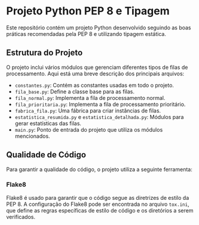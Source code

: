 # Projeto Python PEP 8 e Tipagem

Este repositório contém um projeto Python desenvolvido seguindo as boas práticas recomendadas pela PEP 8 e utilizando tipagem estática.

## Estrutura do Projeto

O projeto inclui vários módulos que gerenciam diferentes tipos de filas de processamento. Aqui está uma breve descrição dos principais arquivos:

- `constantes.py`: Contém as constantes usadas em todo o projeto.
- `fila_base.py`: Define a classe base para as filas.
- `fila_normal.py`: Implementa a fila de processamento normal.
- `fila_prioritaria.py`: Implementa a fila de processamento prioritário.
- `fabrica_fila.py`: Uma fábrica para criar instâncias de filas.
- `estatistica_resumida.py` e `estatistica_detalhada.py`: Módulos para gerar estatísticas das filas.
- `main.py`: Ponto de entrada do projeto que utiliza os módulos mencionados.

## Qualidade de Código

Para garantir a qualidade do código, o projeto utiliza a seguinte ferramenta:

### Flake8

Flake8 é usado para garantir que o código segue as diretrizes de estilo da PEP 8. A configuração do Flake8 pode ser encontrada no arquivo `tox.ini`, que define as regras específicas de estilo de código e os diretórios a serem verificados.

